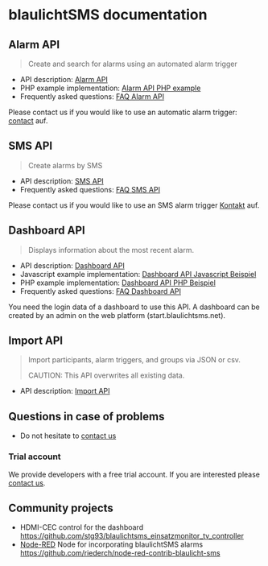 # blaulichtSMS documentation

## Alarm API

> Create and search for alarms using an automated alarm trigger

* API description: [Alarm API](./alarm_api_v1.md)
* PHP example implementation: [Alarm API PHP example](./examples/alarm-api/php/alarm-api-example.php)
* Frequently asked questions: [FAQ Alarm API](https://github.com/blaulichtSMS/docs/issues?q=label:alarm-api%20label:question)

Please contact us if you would like to use an automatic alarm trigger: [contact](https://start2.blaulichtsms.net/de/contact) auf.


## SMS API

> Create alarms by SMS

* API description: [SMS API](./sms_api_v1.md)
* Frequently asked questions: [FAQ SMS API](https://github.com/blaulichtSMS/docs/issues?q=label:sms-api%20label:question)

Please contact us if you would like to use an SMS alarm trigger [Kontakt](https://start.blaulichtsms.net/de/contact) auf.

## Dashboard API

> Displays information about the most recent alarm.

* API description: [Dashboard API](./dashboard_api_v1.md)
* Javascript example implementation: [Dashboard API Javascript Beispiel](./examples/dashboard-api/javascript/)
* PHP example implementation: [Dashboard API PHP Beispiel](./examples/dashboard-api/php/)
* Frequently asked questions: [FAQ Dashboard API](https://github.com/blaulichtSMS/docs/issues?q=label:dashboard-api%20label:question)

You need the login data of a dashboard to use this API. A dashboard can be created by an admin on the web platform (start.blaulichtsms.net).

## Import API

> Import participants, alarm triggers, and groups via JSON or csv.
>
> CAUTION: This API overwrites all existing data.

* API description: [Import API](./import_api_v1.md)

## Questions in case of problems

* Do not hesitate to [contact us](https://blaulichtsms.net/support/#kontaktformular)

### Trial account

We provide developers with a free trial account. If you are interested please [contact us](https://blaulichtsms.net/support/#kontaktformular).

## Community projects

* HDMI-CEC control for the dashboard https://github.com/stg93/blaulichtsms_einsatzmonitor_tv_controller
* [Node-RED](https://nodered.org/) Node for incorporating blaulichtSMS alarms https://github.com/riederch/node-red-contrib-blaulicht-sms





